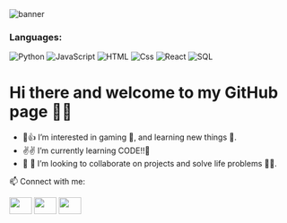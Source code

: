 <img src="https://media1.giphy.com/media/v1.Y2lkPTc5MGI3NjExaHU1MjB6NjM3cTVwMWNsYW5tcHY5eDBkdHZyZnN5cTVycjc2MThkOSZlcD12MV9pbnRlcm5hbF9naWZfYnlfaWQmY3Q9Zw/ig3awOhuuVdNUdWOLE/giphy.gif" alt="banner" />

<h3>Languages:</h3>

<p>
  <img alt="Python" src="https://img.shields.io/badge/Python-14354C?style=for-the-badge&logo=python&logoColor=white" />
  <img alt="JavaScript" src="https://img.shields.io/badge/JavaScript-F7DF1E?logo=javascript&logoColor=black&style=for-the-badge" />
  <img alt="HTML" src="https://img.shields.io/badge/HTML-E34F26?logo=html5&logoColor=white&style=for-the-badge" />
  <img alt="Css" src="https://img.shields.io/badge/CSS-1572B6?logo=css3&logoColor=white&style=for-the-badge" />
  <img alt="React" src="https://img.shields.io/badge/React-20232A?style=for-the-badge&logo=react&logoColor=61DAFB" />
  <img alt="SQL" src="https://img.shields.io/badge/MySQL-FFFF00?style=for-the-badge&logo=mysql&logoColor=black" />
</p>

# Hi there and welcome to my GitHub page 👋🙋
- 👀👍 I’m interested in gaming 👾, and learning new things 🤯.
- ✌️✌️ I’m currently learning CODE!!🤮
- 🎉 🎉  I’m looking to collaborate on projects and solve life problems 👊👊.
  
📫 Connect with me:
<p align="left">
<a href="https://www.linkedin.com/in/tri-huynh0221/" target="blank"><img align="center" src="https://cdn.jsdelivr.net/npm/simple-icons@3.0.1/icons/linkedin.svg" alt="" height="30" width="40" /></a>
<a href="https://www.instagram.com/ud.krvm/" target="blank"><img align="center" src="https://cdn.jsdelivr.net/npm/simple-icons@3.0.1/icons/instagram.svg" alt="" height="30" width="40" /></a>
<a href="https://www.facebook.com/Tris.Huynh2k/" target="blank"><img align="center" src="https://cdn.jsdelivr.net/npm/simple-icons@3.0.1/icons/facebook.svg" alt="" height="30" width="40" /></a>
</p>


<!---
hanyohades/hanyohades is a ✨ special ✨ repository because its `README.md` (this file) appears on your GitHub profile.
You can click the Preview link to take a look at your changes.
--->
